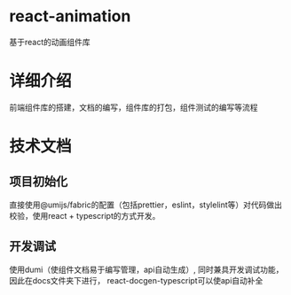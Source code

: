 # react-animation
基于react的动画组件库

# 详细介绍
前端组件库的搭建，文档的编写，组件库的打包，组件测试的编写等流程

# 技术文档

## 项目初始化
直接使用@umijs/fabric的配置（包括prettier，eslint，stylelint等）对代码做出校验，使用react + typescript的方式开发。

## 开发调试 
使用dumi（使组件文档易于编写管理，api自动生成）, 同时兼具开发调试功能，因此在docs文件夹下进行， react-docgen-typescript可以使api自动补全
